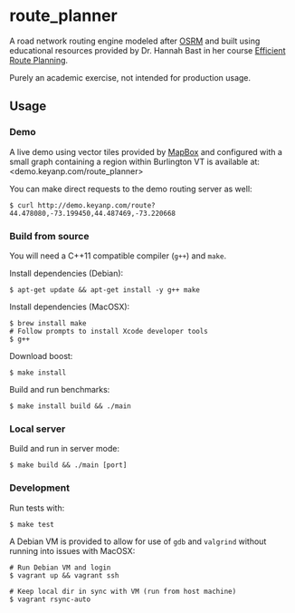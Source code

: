 # route_planner

A road network routing engine modeled after [OSRM](https://github.com/Project-OSRM/osrm-backend) and built using educational resources provided by Dr. Hannah Bast in her course [Efficient Route Planning](http://ad-wiki.informatik.uni-freiburg.de/teaching/EfficientRoutePlanningSS2012).

Purely an academic exercise, not intended for production usage.

## Usage

### Demo

A live demo using vector tiles provided by [MapBox](https://www.mapbox.com/) and configured with a small graph containing a region within Burlington VT is available at:
<demo.keyanp.com/route_planner>

You can make direct requests to the demo routing server as well:
```
$ curl http://demo.keyanp.com/route?44.478080,-73.199450,44.487469,-73.220668
```

### Build from source

You will need a C++11 compatible compiler (`g++`) and `make`.

Install dependencies (Debian):
```
$ apt-get update && apt-get install -y g++ make
```

Install dependencies (MacOSX):
```
$ brew install make
# Follow prompts to install Xcode developer tools
$ g++
```

Download boost:
```
$ make install
```

Build and run benchmarks:
```
$ make install build && ./main
```

### Local server

Build and run in server mode:
```
$ make build && ./main [port]
```

### Development

Run tests with:
```
$ make test
```

A Debian VM is provided to allow for use of `gdb` and `valgrind` without running into issues with MacOSX:
```
# Run Debian VM and login
$ vagrant up && vagrant ssh

# Keep local dir in sync with VM (run from host machine)
$ vagrant rsync-auto
```
